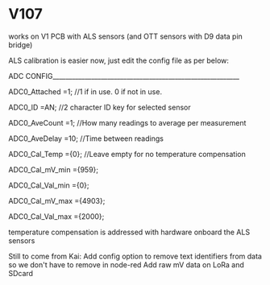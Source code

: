 # V107
works on V1 PCB with ALS sensors (and OTT sensors with D9 data pin bridge)

ALS calibration is easier now, just edit the config file as per below:

ADC CONFIG__________________________________________________________

ADC0_Attached           =1;                                         //1 if in use. 0 if not in use.

ADC0_ID                 =AN;                                         //2 character ID key for selected sensor

ADC0_AveCount           =1;                                         //How many readings to average per measurement

ADC0_AveDelay           =10;                                        //Time between readings

ADC0_Cal_Temp           ={0};                                        //Leave empty for no temperature compensation

ADC0_Cal_mV_min         ={959};                      

ADC0_Cal_Val_min        ={0};                         

ADC0_Cal_mV_max         ={4903};

ADC0_Cal_Val_max        ={2000};


temperature compensation is addressed with hardware onboard the ALS sensors

Still to come from Kai:
Add config option to remove text identifiers from data so we don't have to remove in node-red
Add raw mV data on LoRa and SDcard

